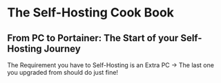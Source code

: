 # The Self-Hosting Cook Book

## From PC to Portainer: The Start of your Self-Hosting Journey 

The Requirement you have to Self-Hosting is an Extra PC -> The last one you upgraded from should do just fine! 
